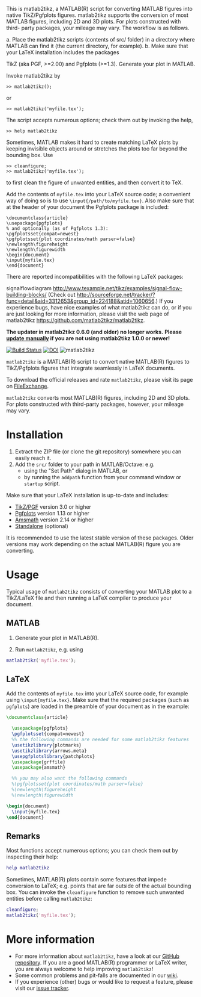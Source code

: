 This is matlab2tikz, a MATLAB(R) script for converting MATLAB figures into native TikZ/Pgfplots figures.
matlab2tikz supports the conversion of most MATLAB figures, including 2D and 3D plots. For plots constructed with third- party packages, your mileage may vary.
The workflow is as follows.

a. Place the matlab2tikz scripts (contents of src/ folder) in a directory where MATLAB can find it (the current directory, for example). b. Make sure that your LaTeX installation includes the packages

TikZ (aka PGF, >=2.00) and
Pgfplots (>=1.3).
Generate your plot in MATLAB.

Invoke matlab2tikz by
```
>> matlab2tikz();
```
or
```
>> matlab2tikz('myfile.tex');
```
The script accepts numerous options; check them out by invoking the help,
```
>> help matlab2tikz
```
Sometimes, MATLAB makes it hard to create matching LaTeX plots by keeping invisible objects around or stretches the plots too far beyond the bounding box. Use
```
>> cleanfigure;
>> matlab2tikz('myfile.tex');
```
to first clean the figure of unwanted entities, and then convert it to TeX.

Add the contents of `myfile.tex` into your LaTeX source code; a convenient way of doing so is to use `\input{/path/to/myfile.tex}`. Also make sure that at the header of your document the Pgfplots package is included:
```
\documentclass{article}
\usepackage{pgfplots}
% and optionally (as of Pgfplots 1.3):
\pgfplotsset{compat=newest}
\pgfplotsset{plot coordinates/math parser=false}
\newlength\figureheight
\newlength\figurewidth
\begin{document}
\input{myfile.tex}
\end{document}
```
There are reported incompatibilities with the following LaTeX packages:

signalflowdiagram http://www.texample.net/tikz/examples/signal-flow-building-blocks/ (Check out http://sourceforge.net/tracker/?func=detail&aid=3312653&group_id=224188&atid=1060656.)
If you experience bugs, have nice examples of what matlab2tikz can do, or if you are just looking for more information, please visit the web page of matlab2tikz https://github.com/matlab2tikz/matlab2tikz.



**The updater in matlab2tikz 0.6.0 (and older) no longer works.**
**Please [update manually](http://www.mathworks.com/matlabcentral/fileexchange/22022-matlab2tikz-matlab2tikz?download=true) if you are not using matlab2tikz 1.0.0 or newer!**

[![Build Status](https://travis-ci.org/matlab2tikz/matlab2tikz.svg?branch=master)](https://travis-ci.org/matlab2tikz/matlab2tikz) [![DOI](https://zenodo.org/badge/doi/10.5281/zenodo.18605.svg)](http://dx.doi.org/10.5281/zenodo.18605)
![matlab2tikz](https://raw.githubusercontent.com/wiki/matlab2tikz/matlab2tikz/matlab2tikz.png)

`matlab2tikz` is a MATLAB(R) script to convert native MATLAB(R) figures to TikZ/Pgfplots figures that integrate seamlessly in LaTeX documents.

To download the official releases and rate `matlab2tikz`, please visit its page on [FileExchange](http://www.mathworks.com/matlabcentral/fileexchange/22022).

`matlab2tikz` converts most MATLAB(R) figures, including 2D and 3D plots. 
For plots constructed with third-party packages, however, your mileage may vary.

Installation
============

1. Extract the ZIP file (or clone the git repository) somewhere you can easily reach it. 
2. Add the `src/` folder to your path in MATLAB/Octave: e.g. 
    - using the "Set Path" dialog in MATLAB, or 
    - by running the `addpath` function from your command window or `startup` script.

Make sure that your LaTeX installation is up-to-date and includes:

* [TikZ/PGF](http://www.ctan.org/pkg/pgf) version 3.0 or higher
* [Pgfplots](http://www.ctan.org/pkg/pgfplots) version 1.13 or higher
* [Amsmath](https://www.ctan.org/pkg/amsmath) version 2.14 or higher
* [Standalone](http://www.ctan.org/pkg/standalone) (optional)

It is recommended to use the latest stable version of these packages.
Older versions may work depending on the actual MATLAB(R) figure you are converting.

Usage
=====

Typical usage of `matlab2tikz` consists of converting your MATLAB plot to a TikZ/LaTeX file and then running a LaTeX compiler to produce your document.

MATLAB
------
  1. Generate your plot in MATLAB(R).

  2. Run `matlab2tikz`, e.g. using

```matlab
matlab2tikz('myfile.tex');
```

LaTeX
-----
Add the contents of `myfile.tex` into your LaTeX source code, for example using `\input{myfile.tex}`. 
Make sure that the required packages (such as `pgfplots`) are loaded in the preamble of your document as in the example:

```latex
\documentclass{article}

  \usepackage{pgfplots}
  \pgfplotsset{compat=newest}
  %% the following commands are needed for some matlab2tikz features
  \usetikzlibrary{plotmarks}
  \usetikzlibrary{arrows.meta}
  \usepgfplotslibrary{patchplots}
  \usepackage{grffile}
  \usepackage{amsmath}

  %% you may also want the following commands
  %\pgfplotsset{plot coordinates/math parser=false}
  %\newlength\figureheight
  %\newlength\figurewidth

\begin{document}
  \input{myfile.tex}
\end{document}
```

Remarks
-------
Most functions accept numerous options; you can check them out by inspecting their help:

```matlab
help matlab2tikz
```

Sometimes, MATLAB(R) plots contain some features that impede conversion to LaTeX; e.g. points that are far outside of the actual bounding box.
You can invoke the `cleanfigure` function to remove such unwanted entities before calling `matlab2tikz`:

```matlab
cleanfigure;
matlab2tikz('myfile.tex');
```

More information
================

* For more information about `matlab2tikz`, have a look at our [GitHub repository](https://github.com/matlab2tikz/matlab2tikz). If you are a good MATLAB(R) programmer or LaTeX writer, you are always welcome to help improving `matlab2tikz`!
* Some common problems and pit-falls are documented in our [wiki](https://github.com/matlab2tikz/matlab2tikz/wiki/Common-problems).
* If you experience (other) bugs or would like to request a feature, please visit our [issue tracker](https://github.com/matlab2tikz/matlab2tikz/issues). 

